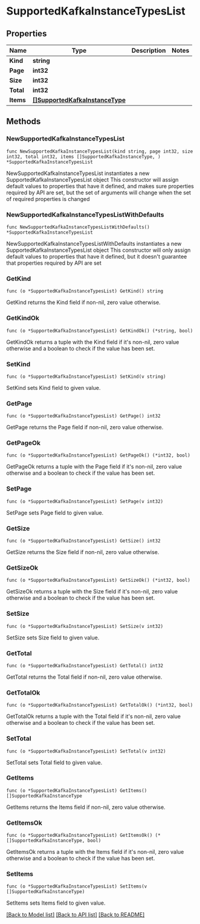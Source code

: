 # SupportedKafkaInstanceTypesList

## Properties

Name | Type | Description | Notes
------------ | ------------- | ------------- | -------------
**Kind** | **string** |  | 
**Page** | **int32** |  | 
**Size** | **int32** |  | 
**Total** | **int32** |  | 
**Items** | [**[]SupportedKafkaInstanceType**](SupportedKafkaInstanceType.md) |  | 


## Methods

### NewSupportedKafkaInstanceTypesList

`func NewSupportedKafkaInstanceTypesList(kind string, page int32, size int32, total int32, items []SupportedKafkaInstanceType, ) *SupportedKafkaInstanceTypesList`

NewSupportedKafkaInstanceTypesList instantiates a new SupportedKafkaInstanceTypesList object
This constructor will assign default values to properties that have it defined,
and makes sure properties required by API are set, but the set of arguments
will change when the set of required properties is changed

### NewSupportedKafkaInstanceTypesListWithDefaults

`func NewSupportedKafkaInstanceTypesListWithDefaults() *SupportedKafkaInstanceTypesList`

NewSupportedKafkaInstanceTypesListWithDefaults instantiates a new SupportedKafkaInstanceTypesList object
This constructor will only assign default values to properties that have it defined,
but it doesn't guarantee that properties required by API are set


### GetKind

`func (o *SupportedKafkaInstanceTypesList) GetKind() string`

GetKind returns the Kind field if non-nil, zero value otherwise.

### GetKindOk

`func (o *SupportedKafkaInstanceTypesList) GetKindOk() (*string, bool)`

GetKindOk returns a tuple with the Kind field if it's non-nil, zero value otherwise
and a boolean to check if the value has been set.

### SetKind

`func (o *SupportedKafkaInstanceTypesList) SetKind(v string)`

SetKind sets Kind field to given value.



### GetPage

`func (o *SupportedKafkaInstanceTypesList) GetPage() int32`

GetPage returns the Page field if non-nil, zero value otherwise.

### GetPageOk

`func (o *SupportedKafkaInstanceTypesList) GetPageOk() (*int32, bool)`

GetPageOk returns a tuple with the Page field if it's non-nil, zero value otherwise
and a boolean to check if the value has been set.

### SetPage

`func (o *SupportedKafkaInstanceTypesList) SetPage(v int32)`

SetPage sets Page field to given value.



### GetSize

`func (o *SupportedKafkaInstanceTypesList) GetSize() int32`

GetSize returns the Size field if non-nil, zero value otherwise.

### GetSizeOk

`func (o *SupportedKafkaInstanceTypesList) GetSizeOk() (*int32, bool)`

GetSizeOk returns a tuple with the Size field if it's non-nil, zero value otherwise
and a boolean to check if the value has been set.

### SetSize

`func (o *SupportedKafkaInstanceTypesList) SetSize(v int32)`

SetSize sets Size field to given value.



### GetTotal

`func (o *SupportedKafkaInstanceTypesList) GetTotal() int32`

GetTotal returns the Total field if non-nil, zero value otherwise.

### GetTotalOk

`func (o *SupportedKafkaInstanceTypesList) GetTotalOk() (*int32, bool)`

GetTotalOk returns a tuple with the Total field if it's non-nil, zero value otherwise
and a boolean to check if the value has been set.

### SetTotal

`func (o *SupportedKafkaInstanceTypesList) SetTotal(v int32)`

SetTotal sets Total field to given value.



### GetItems

`func (o *SupportedKafkaInstanceTypesList) GetItems() []SupportedKafkaInstanceType`

GetItems returns the Items field if non-nil, zero value otherwise.

### GetItemsOk

`func (o *SupportedKafkaInstanceTypesList) GetItemsOk() (*[]SupportedKafkaInstanceType, bool)`

GetItemsOk returns a tuple with the Items field if it's non-nil, zero value otherwise
and a boolean to check if the value has been set.

### SetItems

`func (o *SupportedKafkaInstanceTypesList) SetItems(v []SupportedKafkaInstanceType)`

SetItems sets Items field to given value.




[[Back to Model list]](../README.md#documentation-for-models) [[Back to API list]](../README.md#documentation-for-api-endpoints) [[Back to README]](../README.md)

